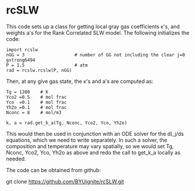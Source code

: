 # rcSLW

This code sets up a class for getting local gray gas coefficients κ's, and weights a's for the Rank Correlated SLW model.
The following initializes the code:

    import rcslw
    nGG = 3                   # number of GG not including the clear j=0 gstrong6494
    P = 1.5                   # atm
    rad = rcslw.rcslw(P, nGG)

Then, at any give gas state, the κ's and a's are computed as:

    Tg = 1200    # K
    Yco2 =0.5    # mol frac
    Yco  =0.1    # mol frac
    Yh2o =0.1    # mol frac
    Nconc = 8    # mol/m3

    k, a = rad.get_k_a(Tg, Nconc, Yco2, Yco, Yh2o)

This would then be used in conjunction with an ODE solver for the dI_j/ds equations, which we need to write separately.
In such a solver, the composition and temperature may vary spatially, so we would set Tg, Nconc, Yco2, Yco, Yh2o as above 
and redo the call to get_k_a locally as needed.

The code can be obtained from github:

git clone https://github.com/BYUignite/rcSLW.git
